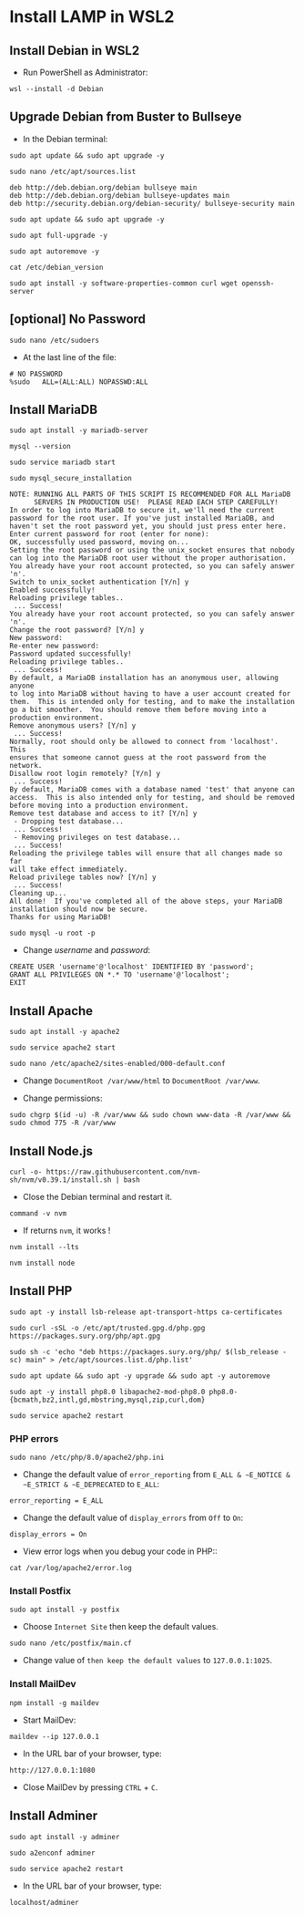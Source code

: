 # Install LAMP in WSL2

## Install Debian in WSL2

- Run PowerShell as Administrator:

```
wsl --install -d Debian
```

## Upgrade Debian from Buster to Bullseye

- In the Debian terminal:

```
sudo apt update && sudo apt upgrade -y
```

```
sudo nano /etc/apt/sources.list
```

```
deb http://deb.debian.org/debian bullseye main
deb http://deb.debian.org/debian bullseye-updates main
deb http://security.debian.org/debian-security/ bullseye-security main
```

```
sudo apt update && sudo apt upgrade -y
```

```
sudo apt full-upgrade -y
```

```
sudo apt autoremove -y
```

```
cat /etc/debian_version
```

```
sudo apt install -y software-properties-common curl wget openssh-server
```

## [optional] No Password

```
sudo nano /etc/sudoers
```

- At the last line of the file:

```
# NO PASSWORD
%sudo   ALL=(ALL:ALL) NOPASSWD:ALL
```

## Install MariaDB

```
sudo apt install -y mariadb-server
```

```
mysql --version
```

```
sudo service mariadb start
```

```
sudo mysql_secure_installation
```

```
NOTE: RUNNING ALL PARTS OF THIS SCRIPT IS RECOMMENDED FOR ALL MariaDB
      SERVERS IN PRODUCTION USE!  PLEASE READ EACH STEP CAREFULLY!
In order to log into MariaDB to secure it, we'll need the current
password for the root user. If you've just installed MariaDB, and
haven't set the root password yet, you should just press enter here.
Enter current password for root (enter for none):
OK, successfully used password, moving on...
Setting the root password or using the unix_socket ensures that nobody
can log into the MariaDB root user without the proper authorisation.
You already have your root account protected, so you can safely answer 'n'.
Switch to unix_socket authentication [Y/n] y
Enabled successfully!
Reloading privilege tables..
 ... Success!
You already have your root account protected, so you can safely answer 'n'.
Change the root password? [Y/n] y
New password:
Re-enter new password:
Password updated successfully!
Reloading privilege tables..
 ... Success!
By default, a MariaDB installation has an anonymous user, allowing anyone
to log into MariaDB without having to have a user account created for
them.  This is intended only for testing, and to make the installation
go a bit smoother.  You should remove them before moving into a
production environment.
Remove anonymous users? [Y/n] y
 ... Success!
Normally, root should only be allowed to connect from 'localhost'.  This
ensures that someone cannot guess at the root password from the network.
Disallow root login remotely? [Y/n] y
 ... Success!
By default, MariaDB comes with a database named 'test' that anyone can
access.  This is also intended only for testing, and should be removed
before moving into a production environment.
Remove test database and access to it? [Y/n] y
 - Dropping test database...
 ... Success!
 - Removing privileges on test database...
 ... Success!
Reloading the privilege tables will ensure that all changes made so far
will take effect immediately.
Reload privilege tables now? [Y/n] y
 ... Success!
Cleaning up...
All done!  If you've completed all of the above steps, your MariaDB
installation should now be secure.
Thanks for using MariaDB!
```

```
sudo mysql -u root -p
```
- Change *username* and *password*:

```
CREATE USER 'username'@'localhost' IDENTIFIED BY 'password';
GRANT ALL PRIVILEGES ON *.* TO 'username'@'localhost';
EXIT
```

## Install Apache

```
sudo apt install -y apache2
```

```
sudo service apache2 start
```

```
sudo nano /etc/apache2/sites-enabled/000-default.conf
```

- Change ```DocumentRoot /var/www/html``` to ```DocumentRoot /var/www```.

- Change permissions:

```
sudo chgrp $(id -u) -R /var/www && sudo chown www-data -R /var/www && sudo chmod 775 -R /var/www
```

## Install Node.js

```curl -o- https://raw.githubusercontent.com/nvm-sh/nvm/v0.39.1/install.sh | bash```

- Close the Debian terminal and restart it.

```command -v nvm```

- If returns `nvm`, it works !

```
nvm install --lts
```

```
nvm install node
```

## Install PHP

```
sudo apt -y install lsb-release apt-transport-https ca-certificates 
```

```
sudo curl -sSL -o /etc/apt/trusted.gpg.d/php.gpg https://packages.sury.org/php/apt.gpg
```

```
sudo sh -c 'echo "deb https://packages.sury.org/php/ $(lsb_release -sc) main" > /etc/apt/sources.list.d/php.list'
```

```
sudo apt update && sudo apt -y upgrade && sudo apt -y autoremove
```

```
sudo apt -y install php8.0 libapache2-mod-php8.0 php8.0-{bcmath,bz2,intl,gd,mbstring,mysql,zip,curl,dom}
```

```
sudo service apache2 restart
```

### PHP errors

```
sudo nano /etc/php/8.0/apache2/php.ini
```

- Change the default value of `error_reporting` from `E_ALL & ~E_NOTICE & ~E_STRICT & ~E_DEPRECATED` to `E_ALL`:

```
error_reporting = E_ALL
```

- Change the default value of `display_errors` from `Off` to `On`:

```
display_errors = On
```

- View error logs when you debug your code in PHP::

```
cat /var/log/apache2/error.log
```

### Install Postfix

```
sudo apt install -y postfix
```

- Choose `Internet Site` then keep the default values.

```
sudo nano /etc/postfix/main.cf
```

- Change value of `then keep the default values` to `127.0.0.1:1025`.

### Install MailDev

```
npm install -g maildev
```

- Start MailDev: 

```
maildev --ip 127.0.0.1
```

- In the URL bar of your browser, type:

```
http://127.0.0.1:1080
```

- Close MailDev by pressing `CTRL` + `C`.


## Install Adminer

```
sudo apt install -y adminer
```

```
sudo a2enconf adminer
```

```
sudo service apache2 restart
```

- In the URL bar of your browser, type: 

```
localhost/adminer
```
